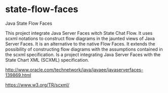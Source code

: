 # state-flow-faces
Java State Flow Faces

This project integrate Java Server Faces witch State Chat Flow. It uses scxml notations to construct flow diagrams in the jaunted views of Java Server Faces. It is an alternative to the native Flow Faces. It extends the possibility of constructing flow diagrams with the assumptions contained in the scxml specification. Is a project integrating Java Server Faces with the State Chart XML (SCXML) specification.

http://www.oracle.com/technetwork/java/javaee/javaserverfaces-139869.html

https://www.w3.org/TR/scxml/
